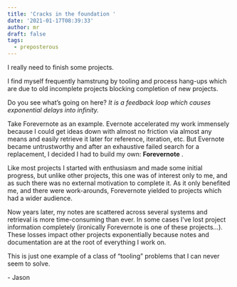 ```yaml
---
title: 'Cracks in the foundation '
date: '2021-01-17T08:39:33'
author: mr
draft: false
tags:
  - preposterous
---
```

I really need to finish some projects.

  

I find myself frequently hamstrung by tooling and process hang-ups which are
due to old incomplete projects blocking completion of new projects.

  

Do you see what’s going on here? _It is a feedback loop which causes
exponential delays into infinity._

  

Take Forevernote as an example. Evernote accelerated my work immensely because
I could get ideas down with almost no friction via almost any means and easily
retrieve it later for reference, iteration, etc. But Evernote became
untrustworthy and after an exhaustive failed search for a replacement, I
decided I had to build my own: **Forevernote** .

  

Like most projects I started with enthusiasm and made some initial progress,
but unlike other projects, this one was of interest only to me, and as such
there was no external motivation to complete it. As it only benefited me, and
there were work-arounds, Forevernote yielded to projects which had a wider
audience.

  

Now years later, my notes are scattered across several systems and retrieval
is more time-consuming than ever. In some cases I’ve lost project information
completely (ironically Forevernote is one of these projects...). These losses
impact other projects exponentially because notes and documentation are at the
root of everything I work on.

  

This is just one example of a class of “tooling” problems that I can never
seem to solve.

  

  

\- Jason

